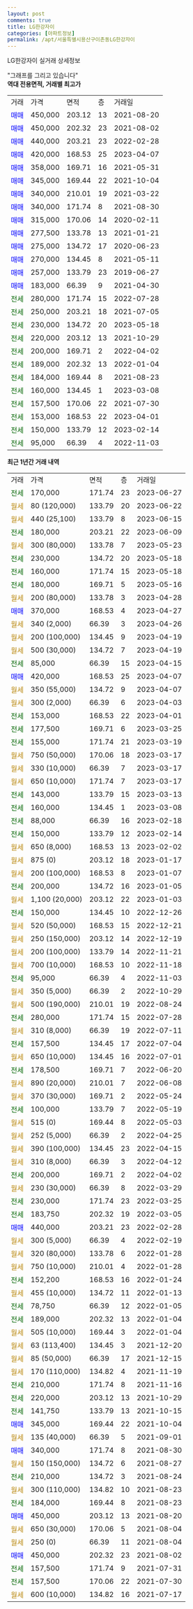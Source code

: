 ```yaml
---
layout: post
comments: true
title: LG한강자이
categories: [아파트정보]
permalink: /apt/서울특별시용산구이촌동LG한강자이
---
```


LG한강자이 실거래 상세정보

<script type="text/javascript">
  google.charts.load('current', {'packages':['line', 'corechart']});
  google.charts.setOnLoadCallback(drawChart);

  function drawChart() {
    var data = new google.visualization.DataTable();
    data.addColumn('date', '거래일');
    data.addColumn('number', "매매");
    data.addColumn('number', "전세");
    data.addColumn('number', "전매");

    data.addRows([[new Date(Date.parse("2023-06-27")), null, 170000, null], [new Date(Date.parse("2023-06-22")), null, null, null], [new Date(Date.parse("2023-06-15")), null, null, null], [new Date(Date.parse("2023-06-09")), null, 180000, null], [new Date(Date.parse("2023-05-23")), null, null, null], [new Date(Date.parse("2023-05-18")), null, 230000, null], [new Date(Date.parse("2023-05-18")), null, 160000, null], [new Date(Date.parse("2023-05-16")), null, 180000, null], [new Date(Date.parse("2023-04-28")), null, null, null], [new Date(Date.parse("2023-04-27")), 370000, null, null], [new Date(Date.parse("2023-04-26")), null, null, null], [new Date(Date.parse("2023-04-19")), null, null, null], [new Date(Date.parse("2023-04-19")), null, null, null], [new Date(Date.parse("2023-04-15")), null, 85000, null], [new Date(Date.parse("2023-04-07")), 420000, null, null], [new Date(Date.parse("2023-04-07")), null, null, null], [new Date(Date.parse("2023-04-03")), null, null, null], [new Date(Date.parse("2023-04-01")), null, 153000, null], [new Date(Date.parse("2023-03-25")), null, 177500, null], [new Date(Date.parse("2023-03-19")), null, 155000, null], [new Date(Date.parse("2023-03-17")), null, null, null], [new Date(Date.parse("2023-03-17")), null, null, null], [new Date(Date.parse("2023-03-17")), null, null, null], [new Date(Date.parse("2023-03-13")), null, 143000, null], [new Date(Date.parse("2023-03-08")), null, 160000, null], [new Date(Date.parse("2023-02-18")), null, 88000, null], [new Date(Date.parse("2023-02-14")), null, 150000, null], [new Date(Date.parse("2023-02-02")), null, null, null], [new Date(Date.parse("2023-01-17")), null, null, null], [new Date(Date.parse("2023-01-07")), null, null, null], [new Date(Date.parse("2023-01-05")), null, 200000, null], [new Date(Date.parse("2023-01-03")), null, null, null], [new Date(Date.parse("2022-12-26")), null, 150000, null], [new Date(Date.parse("2022-12-21")), null, null, null], [new Date(Date.parse("2022-12-19")), null, null, null], [new Date(Date.parse("2022-11-21")), null, null, null], [new Date(Date.parse("2022-11-18")), null, null, null], [new Date(Date.parse("2022-11-03")), null, 95000, null], [new Date(Date.parse("2022-10-29")), null, null, null], [new Date(Date.parse("2022-08-24")), null, null, null], [new Date(Date.parse("2022-07-28")), null, 280000, null], [new Date(Date.parse("2022-07-11")), null, null, null], [new Date(Date.parse("2022-07-04")), null, 157500, null], [new Date(Date.parse("2022-07-01")), null, null, null], [new Date(Date.parse("2022-06-20")), null, 178500, null], [new Date(Date.parse("2022-06-08")), null, null, null], [new Date(Date.parse("2022-05-24")), null, null, null], [new Date(Date.parse("2022-05-19")), null, 100000, null], [new Date(Date.parse("2022-05-03")), null, null, null], [new Date(Date.parse("2022-04-25")), null, null, null], [new Date(Date.parse("2022-04-15")), null, null, null], [new Date(Date.parse("2022-04-12")), null, null, null], [new Date(Date.parse("2022-04-02")), null, 200000, null], [new Date(Date.parse("2022-03-29")), null, null, null], [new Date(Date.parse("2022-03-25")), null, 230000, null], [new Date(Date.parse("2022-03-05")), null, 183750, null], [new Date(Date.parse("2022-02-28")), 440000, null, null], [new Date(Date.parse("2022-02-19")), null, null, null], [new Date(Date.parse("2022-01-28")), null, null, null], [new Date(Date.parse("2022-01-28")), null, null, null], [new Date(Date.parse("2022-01-24")), null, 152200, null], [new Date(Date.parse("2022-01-13")), null, null, null], [new Date(Date.parse("2022-01-05")), null, 78750, null], [new Date(Date.parse("2022-01-04")), null, 189000, null], [new Date(Date.parse("2022-01-04")), null, null, null], [new Date(Date.parse("2021-12-20")), null, null, null], [new Date(Date.parse("2021-12-15")), null, null, null], [new Date(Date.parse("2021-11-19")), null, null, null], [new Date(Date.parse("2021-11-16")), null, 210000, null], [new Date(Date.parse("2021-10-29")), null, 220000, null], [new Date(Date.parse("2021-10-15")), null, 141750, null], [new Date(Date.parse("2021-10-04")), 345000, null, null], [new Date(Date.parse("2021-09-01")), null, null, null], [new Date(Date.parse("2021-08-30")), 340000, null, null], [new Date(Date.parse("2021-08-27")), null, null, null], [new Date(Date.parse("2021-08-24")), null, 210000, null], [new Date(Date.parse("2021-08-23")), null, null, null], [new Date(Date.parse("2021-08-23")), null, 184000, null], [new Date(Date.parse("2021-08-20")), 450000, null, null], [new Date(Date.parse("2021-08-04")), null, null, null], [new Date(Date.parse("2021-08-04")), null, null, null], [new Date(Date.parse("2021-08-02")), 450000, null, null], [new Date(Date.parse("2021-07-31")), null, 157500, null], [new Date(Date.parse("2021-07-30")), null, 157500, null], [new Date(Date.parse("2021-07-17")), null, null, null]]);

    var options = {
      hAxis: {
        format: 'yyyy/MM/dd'
      },    
      lineWidth: 0,
      pointsVisible: true,    
      title: '최근 1년간 유형별 실거래가 분포',
      legend: { position: 'bottom' }
    };

    var formatter = new google.visualization.NumberFormat({pattern:'###,###'} );
    formatter.format(data, 1);
    formatter.format(data, 2);
    
    setTimeout(function() {
        var chart = new google.visualization.LineChart(document.getElementById('columnchart_material'));
        chart.draw(data, (options));
        document.getElementById('loading').style.display = 'none';
    }, 200);
  }
</script>


<div id="loading" style="z-index:20; display: block; margin-left: 0px">"그래프를 그리고 있습니다"</div>
<div id="columnchart_material" style="width: 95%; margin-left: 0px; display: block"></div>
<!-- contents start -->
<b>역대 전용면적, 거래별 최고가</b>
<table class="sortable">
    <tr>
      <td>거래</td>
      <td>가격</td>
      <td>면적</td>
      <td>층</td>
      <td>거래일</td>
    </tr>
        <tr>
          <td><a style="color: blue">매매</a></td>
          <td>450,000</td>
          <td>203.12</td>
          <td>13</td>
          <td>2021-08-20</td>
        </tr>            <tr>
          <td><a style="color: blue">매매</a></td>
          <td>450,000</td>
          <td>202.32</td>
          <td>23</td>
          <td>2021-08-02</td>
        </tr>            <tr>
          <td><a style="color: blue">매매</a></td>
          <td>440,000</td>
          <td>203.21</td>
          <td>23</td>
          <td>2022-02-28</td>
        </tr>            <tr>
          <td><a style="color: blue">매매</a></td>
          <td>420,000</td>
          <td>168.53</td>
          <td>25</td>
          <td>2023-04-07</td>
        </tr>            <tr>
          <td><a style="color: blue">매매</a></td>
          <td>358,000</td>
          <td>169.71</td>
          <td>16</td>
          <td>2021-05-31</td>
        </tr>            <tr>
          <td><a style="color: blue">매매</a></td>
          <td>345,000</td>
          <td>169.44</td>
          <td>22</td>
          <td>2021-10-04</td>
        </tr>            <tr>
          <td><a style="color: blue">매매</a></td>
          <td>340,000</td>
          <td>210.01</td>
          <td>19</td>
          <td>2021-03-22</td>
        </tr>            <tr>
          <td><a style="color: blue">매매</a></td>
          <td>340,000</td>
          <td>171.74</td>
          <td>8</td>
          <td>2021-08-30</td>
        </tr>            <tr>
          <td><a style="color: blue">매매</a></td>
          <td>315,000</td>
          <td>170.06</td>
          <td>14</td>
          <td>2020-02-11</td>
        </tr>            <tr>
          <td><a style="color: blue">매매</a></td>
          <td>277,500</td>
          <td>133.78</td>
          <td>13</td>
          <td>2021-01-21</td>
        </tr>            <tr>
          <td><a style="color: blue">매매</a></td>
          <td>275,000</td>
          <td>134.72</td>
          <td>17</td>
          <td>2020-06-23</td>
        </tr>            <tr>
          <td><a style="color: blue">매매</a></td>
          <td>270,000</td>
          <td>134.45</td>
          <td>8</td>
          <td>2021-05-11</td>
        </tr>            <tr>
          <td><a style="color: blue">매매</a></td>
          <td>257,000</td>
          <td>133.79</td>
          <td>23</td>
          <td>2019-06-27</td>
        </tr>            <tr>
          <td><a style="color: blue">매매</a></td>
          <td>183,000</td>
          <td>66.39</td>
          <td>9</td>
          <td>2021-04-30</td>
        </tr>        
        <tr>
              <td><a style="color: darkgreen">전세</a></td>
              <td>280,000</td>
              <td>171.74</td>
              <td>15</td>
              <td>2022-07-28</td>
            </tr>            <tr>
              <td><a style="color: darkgreen">전세</a></td>
              <td>250,000</td>
              <td>203.21</td>
              <td>18</td>
              <td>2021-07-05</td>
            </tr>            <tr>
              <td><a style="color: darkgreen">전세</a></td>
              <td>230,000</td>
              <td>134.72</td>
              <td>20</td>
              <td>2023-05-18</td>
            </tr>            <tr>
              <td><a style="color: darkgreen">전세</a></td>
              <td>220,000</td>
              <td>203.12</td>
              <td>13</td>
              <td>2021-10-29</td>
            </tr>            <tr>
              <td><a style="color: darkgreen">전세</a></td>
              <td>200,000</td>
              <td>169.71</td>
              <td>2</td>
              <td>2022-04-02</td>
            </tr>            <tr>
              <td><a style="color: darkgreen">전세</a></td>
              <td>189,000</td>
              <td>202.32</td>
              <td>13</td>
              <td>2022-01-04</td>
            </tr>            <tr>
              <td><a style="color: darkgreen">전세</a></td>
              <td>184,000</td>
              <td>169.44</td>
              <td>8</td>
              <td>2021-08-23</td>
            </tr>            <tr>
              <td><a style="color: darkgreen">전세</a></td>
              <td>160,000</td>
              <td>134.45</td>
              <td>1</td>
              <td>2023-03-08</td>
            </tr>            <tr>
              <td><a style="color: darkgreen">전세</a></td>
              <td>157,500</td>
              <td>170.06</td>
              <td>22</td>
              <td>2021-07-30</td>
            </tr>            <tr>
              <td><a style="color: darkgreen">전세</a></td>
              <td>153,000</td>
              <td>168.53</td>
              <td>22</td>
              <td>2023-04-01</td>
            </tr>            <tr>
              <td><a style="color: darkgreen">전세</a></td>
              <td>150,000</td>
              <td>133.79</td>
              <td>12</td>
              <td>2023-02-14</td>
            </tr>            <tr>
              <td><a style="color: darkgreen">전세</a></td>
              <td>95,000</td>
              <td>66.39</td>
              <td>4</td>
              <td>2022-11-03</td>
            </tr>        
    
</table>

<b>최근 1년간 거래 내역</b>

<table class="sortable">
    <tr>
      <td>거래</td>
      <td>가격</td>
      <td>면적</td>
      <td>층</td>
      <td>거래일</td>
    </tr>
    <tr>
      <td><a style="color: darkgreen">전세</a></td>
      <td>170,000</td>
      <td>171.74</td>
      <td>23</td>
      <td>2023-06-27</td>
    </tr>          <tr>
      <td><a style="color: darkgoldenrod">월세</a></td>
      <td>80 (120,000)</td>
      <td>133.79</td>
      <td>20</td>
      <td>2023-06-22</td>
    </tr>          <tr>
      <td><a style="color: darkgoldenrod">월세</a></td>
      <td>440 (25,100)</td>
      <td>133.79</td>
      <td>8</td>
      <td>2023-06-15</td>
    </tr>          <tr>
      <td><a style="color: darkgreen">전세</a></td>
      <td>180,000</td>
      <td>203.21</td>
      <td>22</td>
      <td>2023-06-09</td>
    </tr>          <tr>
      <td><a style="color: darkgoldenrod">월세</a></td>
      <td>300 (80,000)</td>
      <td>133.78</td>
      <td>7</td>
      <td>2023-05-23</td>
    </tr>          <tr>
      <td><a style="color: darkgreen">전세</a></td>
      <td>230,000</td>
      <td>134.72</td>
      <td>20</td>
      <td>2023-05-18</td>
    </tr>          <tr>
      <td><a style="color: darkgreen">전세</a></td>
      <td>160,000</td>
      <td>171.74</td>
      <td>15</td>
      <td>2023-05-18</td>
    </tr>          <tr>
      <td><a style="color: darkgreen">전세</a></td>
      <td>180,000</td>
      <td>169.71</td>
      <td>5</td>
      <td>2023-05-16</td>
    </tr>          <tr>
      <td><a style="color: darkgoldenrod">월세</a></td>
      <td>200 (80,000)</td>
      <td>133.78</td>
      <td>3</td>
      <td>2023-04-28</td>
    </tr>          <tr>
      <td><a style="color: blue">매매</a></td>
      <td>370,000</td>
      <td>168.53</td>
      <td>4</td>
      <td>2023-04-27</td>
    </tr>          <tr>
      <td><a style="color: darkgoldenrod">월세</a></td>
      <td>340 (2,000)</td>
      <td>66.39</td>
      <td>3</td>
      <td>2023-04-26</td>
    </tr>          <tr>
      <td><a style="color: darkgoldenrod">월세</a></td>
      <td>200 (100,000)</td>
      <td>134.45</td>
      <td>9</td>
      <td>2023-04-19</td>
    </tr>          <tr>
      <td><a style="color: darkgoldenrod">월세</a></td>
      <td>500 (30,000)</td>
      <td>134.72</td>
      <td>7</td>
      <td>2023-04-19</td>
    </tr>          <tr>
      <td><a style="color: darkgreen">전세</a></td>
      <td>85,000</td>
      <td>66.39</td>
      <td>15</td>
      <td>2023-04-15</td>
    </tr>          <tr>
      <td><a style="color: blue">매매</a></td>
      <td>420,000</td>
      <td>168.53</td>
      <td>25</td>
      <td>2023-04-07</td>
    </tr>          <tr>
      <td><a style="color: darkgoldenrod">월세</a></td>
      <td>350 (55,000)</td>
      <td>134.72</td>
      <td>9</td>
      <td>2023-04-07</td>
    </tr>          <tr>
      <td><a style="color: darkgoldenrod">월세</a></td>
      <td>300 (2,000)</td>
      <td>66.39</td>
      <td>6</td>
      <td>2023-04-03</td>
    </tr>          <tr>
      <td><a style="color: darkgreen">전세</a></td>
      <td>153,000</td>
      <td>168.53</td>
      <td>22</td>
      <td>2023-04-01</td>
    </tr>          <tr>
      <td><a style="color: darkgreen">전세</a></td>
      <td>177,500</td>
      <td>169.71</td>
      <td>6</td>
      <td>2023-03-25</td>
    </tr>          <tr>
      <td><a style="color: darkgreen">전세</a></td>
      <td>155,000</td>
      <td>171.74</td>
      <td>21</td>
      <td>2023-03-19</td>
    </tr>          <tr>
      <td><a style="color: darkgoldenrod">월세</a></td>
      <td>750 (50,000)</td>
      <td>170.06</td>
      <td>18</td>
      <td>2023-03-17</td>
    </tr>          <tr>
      <td><a style="color: darkgoldenrod">월세</a></td>
      <td>330 (10,000)</td>
      <td>66.39</td>
      <td>7</td>
      <td>2023-03-17</td>
    </tr>          <tr>
      <td><a style="color: darkgoldenrod">월세</a></td>
      <td>650 (10,000)</td>
      <td>171.74</td>
      <td>7</td>
      <td>2023-03-17</td>
    </tr>          <tr>
      <td><a style="color: darkgreen">전세</a></td>
      <td>143,000</td>
      <td>133.79</td>
      <td>15</td>
      <td>2023-03-13</td>
    </tr>          <tr>
      <td><a style="color: darkgreen">전세</a></td>
      <td>160,000</td>
      <td>134.45</td>
      <td>1</td>
      <td>2023-03-08</td>
    </tr>          <tr>
      <td><a style="color: darkgreen">전세</a></td>
      <td>88,000</td>
      <td>66.39</td>
      <td>16</td>
      <td>2023-02-18</td>
    </tr>          <tr>
      <td><a style="color: darkgreen">전세</a></td>
      <td>150,000</td>
      <td>133.79</td>
      <td>12</td>
      <td>2023-02-14</td>
    </tr>          <tr>
      <td><a style="color: darkgoldenrod">월세</a></td>
      <td>650 (8,000)</td>
      <td>168.53</td>
      <td>13</td>
      <td>2023-02-02</td>
    </tr>          <tr>
      <td><a style="color: darkgoldenrod">월세</a></td>
      <td>875 (0)</td>
      <td>203.12</td>
      <td>18</td>
      <td>2023-01-17</td>
    </tr>          <tr>
      <td><a style="color: darkgoldenrod">월세</a></td>
      <td>200 (100,000)</td>
      <td>168.53</td>
      <td>8</td>
      <td>2023-01-07</td>
    </tr>          <tr>
      <td><a style="color: darkgreen">전세</a></td>
      <td>200,000</td>
      <td>134.72</td>
      <td>16</td>
      <td>2023-01-05</td>
    </tr>          <tr>
      <td><a style="color: darkgoldenrod">월세</a></td>
      <td>1,100 (20,000)</td>
      <td>203.12</td>
      <td>22</td>
      <td>2023-01-03</td>
    </tr>          <tr>
      <td><a style="color: darkgreen">전세</a></td>
      <td>150,000</td>
      <td>134.45</td>
      <td>10</td>
      <td>2022-12-26</td>
    </tr>          <tr>
      <td><a style="color: darkgoldenrod">월세</a></td>
      <td>520 (50,000)</td>
      <td>168.53</td>
      <td>15</td>
      <td>2022-12-21</td>
    </tr>          <tr>
      <td><a style="color: darkgoldenrod">월세</a></td>
      <td>250 (150,000)</td>
      <td>203.12</td>
      <td>14</td>
      <td>2022-12-19</td>
    </tr>          <tr>
      <td><a style="color: darkgoldenrod">월세</a></td>
      <td>200 (100,000)</td>
      <td>133.79</td>
      <td>14</td>
      <td>2022-11-21</td>
    </tr>          <tr>
      <td><a style="color: darkgoldenrod">월세</a></td>
      <td>700 (10,000)</td>
      <td>168.53</td>
      <td>10</td>
      <td>2022-11-18</td>
    </tr>          <tr>
      <td><a style="color: darkgreen">전세</a></td>
      <td>95,000</td>
      <td>66.39</td>
      <td>4</td>
      <td>2022-11-03</td>
    </tr>          <tr>
      <td><a style="color: darkgoldenrod">월세</a></td>
      <td>350 (5,000)</td>
      <td>66.39</td>
      <td>2</td>
      <td>2022-10-29</td>
    </tr>          <tr>
      <td><a style="color: darkgoldenrod">월세</a></td>
      <td>500 (190,000)</td>
      <td>210.01</td>
      <td>19</td>
      <td>2022-08-24</td>
    </tr>          <tr>
      <td><a style="color: darkgreen">전세</a></td>
      <td>280,000</td>
      <td>171.74</td>
      <td>15</td>
      <td>2022-07-28</td>
    </tr>          <tr>
      <td><a style="color: darkgoldenrod">월세</a></td>
      <td>310 (8,000)</td>
      <td>66.39</td>
      <td>19</td>
      <td>2022-07-11</td>
    </tr>          <tr>
      <td><a style="color: darkgreen">전세</a></td>
      <td>157,500</td>
      <td>134.45</td>
      <td>17</td>
      <td>2022-07-04</td>
    </tr>          <tr>
      <td><a style="color: darkgoldenrod">월세</a></td>
      <td>650 (10,000)</td>
      <td>134.45</td>
      <td>16</td>
      <td>2022-07-01</td>
    </tr>          <tr>
      <td><a style="color: darkgreen">전세</a></td>
      <td>178,500</td>
      <td>169.71</td>
      <td>7</td>
      <td>2022-06-20</td>
    </tr>          <tr>
      <td><a style="color: darkgoldenrod">월세</a></td>
      <td>890 (20,000)</td>
      <td>210.01</td>
      <td>7</td>
      <td>2022-06-08</td>
    </tr>          <tr>
      <td><a style="color: darkgoldenrod">월세</a></td>
      <td>370 (30,000)</td>
      <td>169.71</td>
      <td>2</td>
      <td>2022-05-24</td>
    </tr>          <tr>
      <td><a style="color: darkgreen">전세</a></td>
      <td>100,000</td>
      <td>133.79</td>
      <td>7</td>
      <td>2022-05-19</td>
    </tr>          <tr>
      <td><a style="color: darkgoldenrod">월세</a></td>
      <td>515 (0)</td>
      <td>169.44</td>
      <td>8</td>
      <td>2022-05-03</td>
    </tr>          <tr>
      <td><a style="color: darkgoldenrod">월세</a></td>
      <td>252 (5,000)</td>
      <td>66.39</td>
      <td>2</td>
      <td>2022-04-25</td>
    </tr>          <tr>
      <td><a style="color: darkgoldenrod">월세</a></td>
      <td>390 (100,000)</td>
      <td>134.45</td>
      <td>23</td>
      <td>2022-04-15</td>
    </tr>          <tr>
      <td><a style="color: darkgoldenrod">월세</a></td>
      <td>310 (8,000)</td>
      <td>66.39</td>
      <td>3</td>
      <td>2022-04-12</td>
    </tr>          <tr>
      <td><a style="color: darkgreen">전세</a></td>
      <td>200,000</td>
      <td>169.71</td>
      <td>2</td>
      <td>2022-04-02</td>
    </tr>          <tr>
      <td><a style="color: darkgoldenrod">월세</a></td>
      <td>230 (30,000)</td>
      <td>66.39</td>
      <td>8</td>
      <td>2022-03-29</td>
    </tr>          <tr>
      <td><a style="color: darkgreen">전세</a></td>
      <td>230,000</td>
      <td>171.74</td>
      <td>23</td>
      <td>2022-03-25</td>
    </tr>          <tr>
      <td><a style="color: darkgreen">전세</a></td>
      <td>183,750</td>
      <td>202.32</td>
      <td>19</td>
      <td>2022-03-05</td>
    </tr>          <tr>
      <td><a style="color: blue">매매</a></td>
      <td>440,000</td>
      <td>203.21</td>
      <td>23</td>
      <td>2022-02-28</td>
    </tr>          <tr>
      <td><a style="color: darkgoldenrod">월세</a></td>
      <td>300 (5,000)</td>
      <td>66.39</td>
      <td>4</td>
      <td>2022-02-19</td>
    </tr>          <tr>
      <td><a style="color: darkgoldenrod">월세</a></td>
      <td>320 (80,000)</td>
      <td>133.78</td>
      <td>6</td>
      <td>2022-01-28</td>
    </tr>          <tr>
      <td><a style="color: darkgoldenrod">월세</a></td>
      <td>750 (10,000)</td>
      <td>210.01</td>
      <td>4</td>
      <td>2022-01-28</td>
    </tr>          <tr>
      <td><a style="color: darkgreen">전세</a></td>
      <td>152,200</td>
      <td>168.53</td>
      <td>16</td>
      <td>2022-01-24</td>
    </tr>          <tr>
      <td><a style="color: darkgoldenrod">월세</a></td>
      <td>455 (10,000)</td>
      <td>134.72</td>
      <td>11</td>
      <td>2022-01-13</td>
    </tr>          <tr>
      <td><a style="color: darkgreen">전세</a></td>
      <td>78,750</td>
      <td>66.39</td>
      <td>12</td>
      <td>2022-01-05</td>
    </tr>          <tr>
      <td><a style="color: darkgreen">전세</a></td>
      <td>189,000</td>
      <td>202.32</td>
      <td>13</td>
      <td>2022-01-04</td>
    </tr>          <tr>
      <td><a style="color: darkgoldenrod">월세</a></td>
      <td>505 (10,000)</td>
      <td>169.44</td>
      <td>3</td>
      <td>2022-01-04</td>
    </tr>          <tr>
      <td><a style="color: darkgoldenrod">월세</a></td>
      <td>63 (113,400)</td>
      <td>134.45</td>
      <td>3</td>
      <td>2021-12-20</td>
    </tr>          <tr>
      <td><a style="color: darkgoldenrod">월세</a></td>
      <td>85 (50,000)</td>
      <td>66.39</td>
      <td>17</td>
      <td>2021-12-15</td>
    </tr>          <tr>
      <td><a style="color: darkgoldenrod">월세</a></td>
      <td>170 (110,000)</td>
      <td>134.82</td>
      <td>4</td>
      <td>2021-11-19</td>
    </tr>          <tr>
      <td><a style="color: darkgreen">전세</a></td>
      <td>210,000</td>
      <td>171.74</td>
      <td>8</td>
      <td>2021-11-16</td>
    </tr>          <tr>
      <td><a style="color: darkgreen">전세</a></td>
      <td>220,000</td>
      <td>203.12</td>
      <td>13</td>
      <td>2021-10-29</td>
    </tr>          <tr>
      <td><a style="color: darkgreen">전세</a></td>
      <td>141,750</td>
      <td>133.79</td>
      <td>13</td>
      <td>2021-10-15</td>
    </tr>          <tr>
      <td><a style="color: blue">매매</a></td>
      <td>345,000</td>
      <td>169.44</td>
      <td>22</td>
      <td>2021-10-04</td>
    </tr>          <tr>
      <td><a style="color: darkgoldenrod">월세</a></td>
      <td>135 (40,000)</td>
      <td>66.39</td>
      <td>5</td>
      <td>2021-09-01</td>
    </tr>          <tr>
      <td><a style="color: blue">매매</a></td>
      <td>340,000</td>
      <td>171.74</td>
      <td>8</td>
      <td>2021-08-30</td>
    </tr>          <tr>
      <td><a style="color: darkgoldenrod">월세</a></td>
      <td>150 (150,000)</td>
      <td>134.72</td>
      <td>6</td>
      <td>2021-08-27</td>
    </tr>          <tr>
      <td><a style="color: darkgreen">전세</a></td>
      <td>210,000</td>
      <td>134.72</td>
      <td>3</td>
      <td>2021-08-24</td>
    </tr>          <tr>
      <td><a style="color: darkgoldenrod">월세</a></td>
      <td>300 (110,000)</td>
      <td>134.82</td>
      <td>10</td>
      <td>2021-08-23</td>
    </tr>          <tr>
      <td><a style="color: darkgreen">전세</a></td>
      <td>184,000</td>
      <td>169.44</td>
      <td>8</td>
      <td>2021-08-23</td>
    </tr>          <tr>
      <td><a style="color: blue">매매</a></td>
      <td>450,000</td>
      <td>203.12</td>
      <td>13</td>
      <td>2021-08-20</td>
    </tr>          <tr>
      <td><a style="color: darkgoldenrod">월세</a></td>
      <td>650 (30,000)</td>
      <td>170.06</td>
      <td>5</td>
      <td>2021-08-04</td>
    </tr>          <tr>
      <td><a style="color: darkgoldenrod">월세</a></td>
      <td>250 (0)</td>
      <td>66.39</td>
      <td>11</td>
      <td>2021-08-04</td>
    </tr>          <tr>
      <td><a style="color: blue">매매</a></td>
      <td>450,000</td>
      <td>202.32</td>
      <td>23</td>
      <td>2021-08-02</td>
    </tr>          <tr>
      <td><a style="color: darkgreen">전세</a></td>
      <td>157,500</td>
      <td>171.74</td>
      <td>9</td>
      <td>2021-07-31</td>
    </tr>          <tr>
      <td><a style="color: darkgreen">전세</a></td>
      <td>157,500</td>
      <td>170.06</td>
      <td>22</td>
      <td>2021-07-30</td>
    </tr>          <tr>
      <td><a style="color: darkgoldenrod">월세</a></td>
      <td>600 (10,000)</td>
      <td>134.82</td>
      <td>16</td>
      <td>2021-07-17</td>
    </tr>      </table>
<!-- contents end -->    

